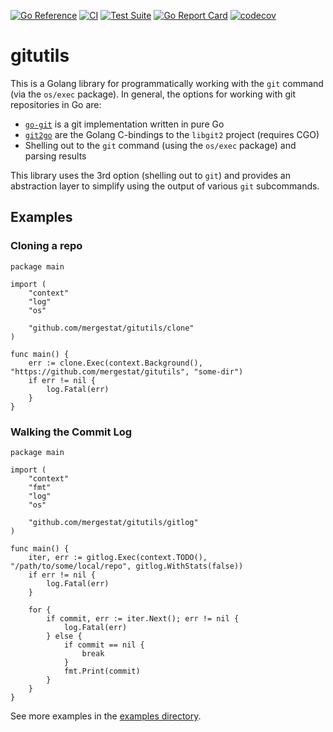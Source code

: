 [![Go Reference](https://pkg.go.dev/badge/github.com/mergestat/gitutils.svg)](https://pkg.go.dev/github.com/mergestat/gitutils)
[![CI](https://github.com/mergestat/gitutils/actions/workflows/ci.yaml/badge.svg)](https://github.com/mergestat/gitutils/actions/workflows/ci.yaml)
[![Test Suite](https://github.com/mergestat/gitutils/actions/workflows/daily.yaml/badge.svg)](https://github.com/mergestat/gitutils/actions/workflows/daily.yaml)
[![Go Report Card](https://goreportcard.com/badge/github.com/mergestat/gitutils)](https://goreportcard.com/report/github.com/mergestat/gitutils)
[![codecov](https://codecov.io/gh/mergestat/gitutils/branch/main/graph/badge.svg?token=7KVW1U2LH7)](https://codecov.io/gh/mergestat/gitutils)

# gitutils

This is a Golang library for programmatically working with the `git` command (via the `os/exec` package).
In general, the options for working with git repositories in Go are:

  - [`go-git`](https://github.com/go-git/go-git) is a git implementation written in pure Go
  - [`git2go`](https://github.com/libgit2/git2go) are the Golang C-bindings to the `libgit2` project (requires CGO)
  - Shelling out to the `git` command (using the `os/exec` package) and parsing results

This library uses the 3rd option (shelling out to `git`) and provides an abstraction layer to simplify using the output of various `git` subcommands.

## Examples

### Cloning a repo

```golang
package main

import (
	"context"
	"log"
	"os"

	"github.com/mergestat/gitutils/clone"
)

func main() {
	err := clone.Exec(context.Background(), "https://github.com/mergestat/gitutils", "some-dir")
	if err != nil {
		log.Fatal(err)
	}
}
```

### Walking the Commit Log

```golang
package main

import (
	"context"
	"fmt"
	"log"
	"os"

	"github.com/mergestat/gitutils/gitlog"
)

func main() {
	iter, err := gitlog.Exec(context.TODO(), "/path/to/some/local/repo", gitlog.WithStats(false))
	if err != nil {
		log.Fatal(err)
	}

	for {
		if commit, err := iter.Next(); err != nil {
			log.Fatal(err)
		} else {
			if commit == nil {
				break
			}
			fmt.Print(commit)
		}
	}
}
```

See more examples in the [examples directory](https://github.com/mergestat/gitutils/tree/main/_examples).
